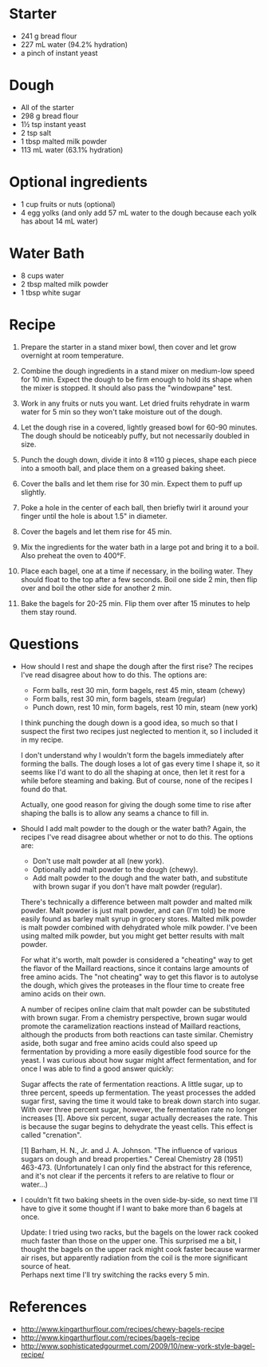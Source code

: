Starter
=======
- 241 g bread flour
- 227 mL water (94.2% hydration)
- a pinch of instant yeast

Dough
=====
- All of the starter
- 298 g bread flour
- 1½ tsp instant yeast
- 2 tsp salt
- 1 tbsp malted milk powder
- 113 mL water (63.1% hydration)

Optional ingredients
====================
- 1 cup fruits or nuts (optional)
- 4 egg yolks (and only add 57 mL water to the dough because each yolk has 
  about 14 mL water)

Water Bath
==========
- 8 cups water
- 2 tbsp malted milk powder
- 1 tbsp white sugar

Recipe
======
1. Prepare the starter in a stand mixer bowl, then cover and let grow overnight 
   at room temperature.

2. Combine the dough ingredients in a stand mixer on medium-low speed for 10 
   min.  Expect the dough to be firm enough to hold its shape when the mixer is 
   stopped.  It should also pass the "windowpane" test.

3. Work in any fruits or nuts you want.  Let dried fruits rehydrate in warm 
   water for 5 min so they won't take moisture out of the dough.

4. Let the dough rise in a covered, lightly greased bowl for 60-90 minutes.  
   The dough should be noticeably puffy, but not necessarily doubled in size.

5. Punch the dough down, divide it into 8 ≈110 g pieces, shape each piece into 
   a smooth ball, and place them on a greased baking sheet.

6. Cover the balls and let them rise for 30 min.  Expect them to puff up 
   slightly.

7. Poke a hole in the center of each ball, then briefly twirl it around your 
   finger until the hole is about 1.5" in diameter.

8. Cover the bagels and let them rise for 45 min.

9. Mix the ingredients for the water bath in a large pot and bring it to a 
   boil.  Also preheat the oven to 400°F.

10. Place each bagel, one at a time if necessary, in the boiling water.  They 
    should float to the top after a few seconds.  Boil one side 2 min, then 
    flip over and boil the other side for another 2 min.

11. Bake the bagels for 20-25 min.  Flip them over after 15 minutes to help 
    them stay round.

Questions
=========
- How should I rest and shape the dough after the first rise?  The recipes I've 
  read disagree about how to do this.  The options are:

  - Form balls, rest 30 min, form bagels, rest 45 min, steam (chewy)
  - Form balls, rest 30 min, form bagels, steam (regular)
  - Punch down, rest 10 min, form bagels, rest 10 min, steam (new york)

  I think punching the dough down is a good idea, so much so that I suspect the 
  first two recipes just neglected to mention it, so I included it in my 
  recipe.

  I don't understand why I wouldn't form the bagels immediately after forming 
  the balls.  The dough loses a lot of gas every time I shape it, so it seems 
  like I'd want to do all the shaping at once, then let it rest for a while 
  before steaming and baking.  But of course, none of the recipes I found do 
  that.

  Actually, one good reason for giving the dough some time to rise after 
  shaping the balls is to allow any seams a chance to fill in.

- Should I add malt powder to the dough or the water bath?  Again, the recipes 
  I've read disagree about whether or not to do this.  The options are:

  - Don't use malt powder at all (new york).
  - Optionally add malt powder to the dough (chewy).
  - Add malt powder to the dough and the water bath, and substitute with brown 
    sugar if you don't have malt powder (regular).

  There's technically a difference between malt powder and malted milk powder.
  Malt powder is just malt powder, and can (I'm told) be more easily found as 
  barley malt syrup in grocery stores.  Malted milk powder is malt powder 
  combined with dehydrated whole milk powder.  I've been using malted milk 
  powder, but you might get better results with malt powder.

  For what it's worth, malt powder is considered a "cheating" way to get the 
  flavor of the Maillard reactions, since it contains large amounts of free 
  amino acids.  The "not cheating" way to get this flavor is to autolyse the 
  dough, which gives the proteases in the flour time to create free amino acids 
  on their own.

  A number of recipes online claim that malt powder can be substituted with 
  brown sugar.  From a chemistry perspective, brown sugar would promote the 
  caramelization reactions instead of Maillard reactions, although the products 
  from both reactions can taste similar.  Chemistry aside, both sugar and free 
  amino acids could also speed up fermentation by providing a more easily 
  digestible food source for the yeast.  I was curious about how sugar might 
  affect fermentation, and for once I was able to find a good answer quickly:

    Sugar affects the rate of fermentation reactions.  A little sugar, up to 
    three percent, speeds up fermentation.  The yeast processes the added sugar 
    first, saving the time it would take to break down starch into sugar.  With 
    over three percent sugar, however, the fermentation rate no longer 
    increases [1].  Above six percent, sugar actually decreases the rate.  This 
    is because the sugar begins to dehydrate the yeast cells.  This effect is 
    called "crenation".

    [1] Barham, H. N., Jr. and J. A. Johnson. "The influence of various sugars 
    on dough and bread properties." Cereal Chemistry 28 (1951) 463-473.
    (Unfortunately I can only find the abstract for this reference, and it's 
    not clear if the percents it refers to are relative to flour or water...)

- I couldn't fit two baking sheets in the oven side-by-side, so next time I'll 
  have to give it some thought if I want to bake more than 6 bagels at once.

  Update: I tried using two racks, but the bagels on the lower rack cooked much 
  faster than those on the upper one.  This surprised me a bit, I thought the 
  bagels on the upper rack might cook faster because warmer air rises, but 
  apparently radiation from the coil is the more significant source of heat.  
  Perhaps next time I'll try switching the racks every 5 min.

References
==========
- http://www.kingarthurflour.com/recipes/chewy-bagels-recipe
- http://www.kingarthurflour.com/recipes/bagels-recipe
- http://www.sophisticatedgourmet.com/2009/10/new-york-style-bagel-recipe/
